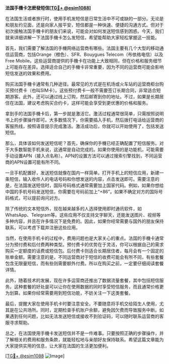 **法国手機卡怎麽發短信[[TG💪+ @esim1088](https://t.me/s/esim1088)]**

在法国生活或者旅行时，使用手机发短信是日常生活中不可或缺的一部分。无论是和朋友约见面，还是向家人报平安，短信都是一种快速、便捷的沟通方式。但对于初次接触法国手機卡的朋友们来说，可能会对如何发送短信感到困惑。今天，我们就来详细讲解一下法国手機卡怎么发短信，希望能帮助大家轻松掌握这一技能。

首先，我们需要了解法国的手機网络运营商有哪些。法国主要有几个大型的移动通信运营商，包括Orange（橙色）、SFR、Bouygues Telecom（布依格电信）以及Free Mobile。这些运营商提供的手機卡在功能上大致相同，但在价格和服务细节上可能存在差异。选择适合自己的手機卡非常重要，因为不同的运营商可能会影响短信发送的效果和费用。

购买法国手機卡通常有几种途径。最常见的方式是在机场或火车站的运营商柜台购买预付费卡（也叫SIM卡）。这些预付费卡一般不需要签订长期合同，非常适合短期游客。此外，还可以通过线上订购，然后邮寄到你的地址。不过，如果是长期居住在法国，建议考虑购买合约卡，这样可能会享受到更优惠的价格和服务。

拿到手的法国手機卡后，第一步就是激活它。激活过程通常很简单，只需按照说明书上的步骤操作即可。大多数情况下，你需要插入手机，然后拨打电话给运营商的客服热线，按照语音提示完成激活。激活成功后，你就可以开始使用了，包括发送短信。

那么，具体该如何发送短信呢？首先，确保你的手機已经正确配置了短信服务。对于大多数智能手机来说，这通常是自动完成的。如果你使用的是功能机，可能需要手动设置APN（接入点名称）。APN的设置方法可以通过搜索引擎找到，不同运营商的APN设置可能有所不同。

一旦手机配置好，发送短信就像在国内一样简单。打开手机上的短信应用，新建一条短信，输入收件人的电话号码和你想发送的内容，点击发送即可。需要注意的是，在法国发送短信时，国际号码格式通常需要加上国家代码。例如，如果你想给中国的手机号码发送短信，你需要在号码前加上“+86”。如果不确定对方的国际号码格式，可以提前询问对方。

除了传统的文本短信外，现在越来越多的人选择使用即时通讯软件，如WhatsApp、Telegram等。这些应用不仅支持文字聊天，还能发送图片、视频等多种内容，并且在许多情况下是免费的。因此，如果你经常需要与国外的朋友保持联系，可以考虑下载并注册这些应用。

当然，在使用手机卡的过程中，费用问题也是大家关心的重点。法国的手機卡通常分为预付费和后付费两种类型。预付费卡的优势在于灵活，你可以根据自己的需求购买一定额度的话费或短信包。后付费卡则适合长期居住者，每月会有一个固定的账单金额。需要注意的是，不同运营商对于短信的收费可能会有所不同，有些套餐包含无限量短信，而有些则需要额外付费。所以在购买之前，一定要仔细阅读套餐详情。

此外，随着技术的发展，现在许多运营商还推出了数据流量套餐，其中包括短信服务。这种套餐的好处是可以让你在使用数据的同时享受短信服务，而且通常价格更为划算。如果你经常需要用到短信功能，不妨关注一下这类套餐。

最后，提醒大家在使用手机卡时要注意安全。不要随意将手机交给陌生人使用，尤其是在公共场所。同时，定期检查手机账户余额，避免因欠费而导致服务中断。如果遇到任何问题，比如无法发送短信或接收不到验证码，可以随时联系运营商的客服寻求帮助。

总之，在法国使用手機卡发送短信并不是一件难事。只要按照正确的步骤操作，并了解相关的费用和服务条款，就能轻松地与亲朋好友保持联系。希望这篇文章能为大家提供实用的信息，让大家在法国的生活更加便利。

[[TG💪+ @esim1088](https://t.me/s/esim1088) ![Image](https://i.postimg.cc/4NQfJmqS/Snipaste-2025-05-13-00-14-12.png)]